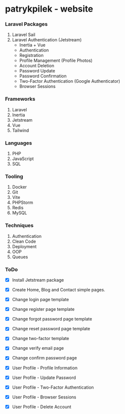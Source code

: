 # patrykpilek - website

### Laravel Packages
1. Laravel Sail
2. Laravel Authentication (Jetstream)
    - Inertia + Vue
    - Authentication
    - Registration
    - Profile Management (Profile Photos)
    - Account Deletion
    - Password Update
    - Password Confirmation
    - Two-Factor Authentication (Google Authenticator)
    - Browser Sessions

### Frameworks
1. Laravel
2. Inertia
3. Jetstream
4. Vue
5. Tailwind

### Languages
1. PHP
2. JavaScript
3. SQL

### Tooling
1. Docker
2. Git
3. Vite
4. PHPStorm
5. Redis
6. MySQL

### Techniques
1. Authentication
2. Clean Code
3. Deployment
4. OOP
5. Queues

### ToDo
- [x] Install Jetstream package
- [x] Create Home, Blog and Contact simple pages.
- [x] Change login page template
- [X] Change register page template
- [x] Change forgot password page template
- [x] Change reset password page template
- [x] Change two-factor template
- [x] Change verify email page
- [x] Change confirm password page
- [x] User Profile - Profile Information
- [x] User Profile - Update Password
- [x] User Profile - Two-Factor Authentication
- [x] User Profile - Browser Sessions
- [x] User Profile - Delete Account


